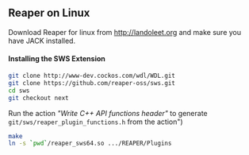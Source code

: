 ## Reaper on Linux
Download Reaper for linux from http://landoleet.org and make sure you have JACK installed.




#### Installing the SWS Extension

```bash
git clone http://www-dev.cockos.com/wdl/WDL.git
git clone https://github.com/reaper-oss/sws.git
cd sws
git checkout next
```
Run the action *"Write C++ API functions header"* to generate ```git/sws/reaper_plugin_functions.h``` from the  action")

 ```bash
make
ln -s `pwd`/reaper_sws64.so .../REAPER/Plugins
```
